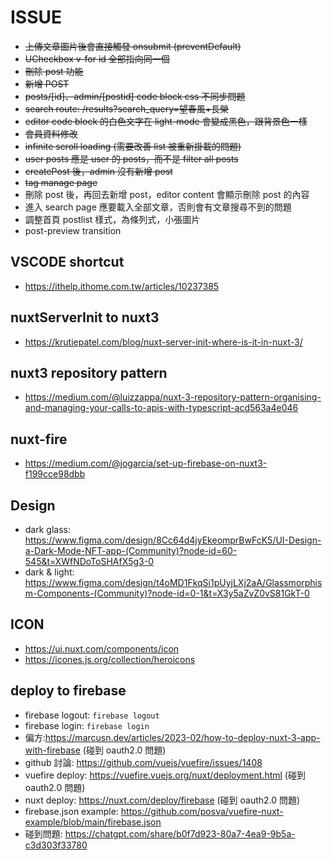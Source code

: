 # ISSUE

-   ~~上傳文章圖片後會直接觸發 onsubmit (preventDefault)~~
-   ~~UCheckbox v-for id 全部指向同一個~~
-   ~~刪除 post 功能~~
-   ~~新增 POST~~
-   ~~posts/[id]、admin/[postid] code block css 不同步問題~~
-   ~~search route: /results?search_query=望春風+長榮~~
-   ~~editor code block 的白色文字在 light-mode 會變成黑色，跟背景色一樣~~
-   ~~會員資料修改~~
-   ~~infinite scroll loading (需要改善 list 被重新掛載的問題)~~
-   ~~user posts 應是 user 的 posts，而不是 filter all posts~~
-   ~~createPost 後，admin 沒有新增 post~~
-   ~~tag manage page~~
-   刪除 post 後，再回去新增 post，editor content 會顯示刪除 post 的內容
-   進入 search page 應要載入全部文章，否則會有文章搜尋不到的問題
-   調整首頁 postlist 樣式，為條列式，小張圖片
-   post-preview transition

## VSCODE shortcut

-   https://ithelp.ithome.com.tw/articles/10237385

## nuxtServerInit to nuxt3

-   https://krutiepatel.com/blog/nuxt-server-init-where-is-it-in-nuxt-3/

## nuxt3 repository pattern

-   https://medium.com/@luizzappa/nuxt-3-repository-pattern-organising-and-managing-your-calls-to-apis-with-typescript-acd563a4e046

## nuxt-fire

-   https://medium.com/@jogarcia/set-up-firebase-on-nuxt3-f199cce98dbb

## Design

-   dark glass: https://www.figma.com/design/8Cc64d4jyEkeomprBwFcK5/UI-Design-a-Dark-Mode-NFT-app-(Community)?node-id=60-545&t=XWfNDoToSHAfX5g3-0
-   dark & light: https://www.figma.com/design/t4oMD1FkqSi1pUyjLXj2aA/Glassmorphism-Components-(Community)?node-id=0-1&t=X3y5aZvZ0vS81GkT-0

## ICON

-   https://ui.nuxt.com/components/icon
-   https://icones.js.org/collection/heroicons

## deploy to firebase

-   firebase logout: `firebase logout`
-   firebase login: `firebase login`
-   偏方:https://marcusn.dev/articles/2023-02/how-to-deploy-nuxt-3-app-with-firebase (碰到 oauth2.0 問題)
-   github 討論: https://github.com/vuejs/vuefire/issues/1408
-   vuefire deploy: https://vuefire.vuejs.org/nuxt/deployment.html (碰到 oauth2.0 問題)
-   nuxt deploy: https://nuxt.com/deploy/firebase (碰到 oauth2.0 問題)
-   firebase.json example: https://github.com/posva/vuefire-nuxt-example/blob/main/firebase.json
-   碰到問題: https://chatgpt.com/share/b0f7d923-80a7-4ea9-9b5a-c3d303f33780
